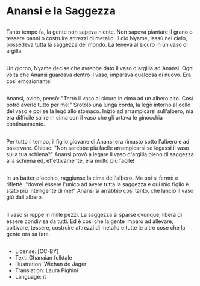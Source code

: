 # Anansi e la Saggezza

##
Tanto tempo fa, la gente non sapeva niente. Non sapeva piantare il grano o tessere panni o costruire attrezzi di metallo. Il dio Nyame, lassù nel cielo, possedeva tutta la saggezza del mondo. La teneva al sicuro in un vaso di argilla.

##
Un giorno, Nyame decise che avrebbe dato il vaso d'argilla ad Anansi. Ogni volta che Anansi guardava dentro il vaso, imparava qualcosa di nuovo. Era così emozionante!

##
Anansi, avido, pensò: "Terrò il vaso al sicuro in cima ad un albero alto. Così potrò averlo tutto per me!" Srotolò una lunga corda, la legò intorno al collo del vaso e poi se la legò allo stomaco. Inizió ad arrampicarsi sull'albero, ma era difficile salire in cima con il vaso che gli urtava le ginocchia continuamente.

##
Per tutto il tempo, il figlio giovane di Anansi era rimasto sotto l'albero e ad osservare. Chiese: "Non sarebbe più facile arrampicarsi se legassi il vaso sulla tua schiena?" Anansi provò a legare il vaso d'argilla pieno di saggezza alla schiena ed, effettivamente, era molto più facile!

##
In un batter d'occhio, raggiunse la cima dell'albero. Ma poi si fermò e riflettè: "dovrei essere l'unico ad avere tutta la saggezza e qui mio figlio è stato più intelligente di me!" Anansi si arràbbiò così tanto, che lanciò il vaso giù dall'albero.

##
Il vaso si ruppe in mille pezzi. La saggezza si sparse ovunque, libera di essere condivisa da tutti. Ed è così che la gente imparó ad allevare, coltivare, tessere, costruire attrezzi di metallo e tutte le altre cose che la gente ora sa fare.

##
* License: [CC-BY]
* Text: Ghanaian folktale
* Illustration: Wiehan de Jager
* Translation: Laura Pighini
* Language: it
